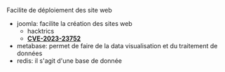 Facilite de déploiement des site web
- joomla: facilite la création des sites web
	- hacktrics
	- **[CVE-2023-23752](https://github.com/Acceis/exploit-CVE-2023-23752)**
- metabase: permet de faire de la data visualisation et du traitement de données
- redis: il s'agit d'une base de donnée